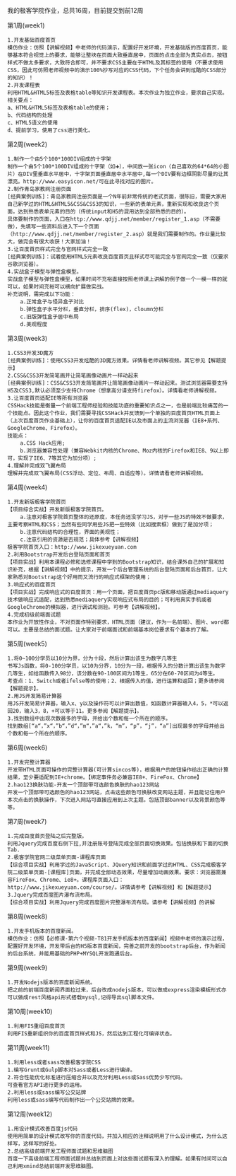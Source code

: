 我的极客学院作业，总共16周，目前提交到前12周

第1周(week1)

    1.开发基础百度首页
    模仿作业：仿照【讲解视频】中老师的代码演示，配置好开发环境，开发基础版的百度首页，能够基本符合视觉上的要求，能够让整块在页面大致垂直居中，页面的点击全部为真实点击，按钮样式不做太多要求，大致符合即可，并不要求CSS主要在于HTML及其标签的使用（不要求使用CSS，因此可仿照老师视频中的演示100%抄写对应的CSS代码，下个任务会讲到炫酷的CSS部分的知识）！
    2.开发课程表
    利用HTML&HTML5标签及表格table等知识开发课程表。本次作业为独立作业，要求自己实现。相关要点：
    a、HTML&HTML5标签及表格table的使用；
    b、代码结构的处理
    c、HTML5语义的使用
    d、提前学习，使用了css进行美化。

第2周(week2)

    1.制作一个由5个100*100DIV组成的十字架
    制作一个由5个100*100DIV组成的十字架（如➕），中间放一张icon（自己喜欢的64*64的小图片）在DIV里垂直水平居中，十字架页面垂直居中水平居中,每一个DIV要有边框阴影尽量的让其漂亮。http://www.easyicon.net/可在此寻找对应的图片。
    2.制作青岛家教网注册页面
    [经典案例训练]：青岛家教网注册页面是一个N年前非常传统的老式页面，很陈旧，需要大家用自己新学过的HTML&HTML5&CSS&CSS3的知识，一些新的表单元素，重新实现和改良这个页面，达到熟悉表单元素的目的（传统input和H5的混用达到全部熟悉的目的）。
    具体要制作的页面，入口在http://www.qdjj.net/member/register_1.asp（不需要做），先填写一些资料后进入下一个页面（http://www.qdjj.net/member/register_2.asp）就是我们需要制作的。作业量比较大，做完会有很大收获！大家加油！
    3.让百度首页样式完全与官网样式完全一致
    [经典案例训练]：试着使用HTML5元素改良百度首页且样式尽可能完全与官网完全一致（仅要求谷歌浏览器）。
    4.实战盒子模型与弹性盒模型。
    实战盒子模型与弹性盒模型，如果时间不充裕直接按照老师课上讲解的例子做一个一模一样的就可以，如果时间充裕可以横向扩展做实战。
    补充说明，需完成以下功能：
        a.正常盒子与怪异盒子对比
        b.弹性盒子水平分栏，垂直分栏，排序(flex)，cloumn分栏
        c.旧版弹性盒子居中布局
        d.美观程度

第3周(week3)

    1.CSS3开发3D魔方
    [经典案例训练]：使用CSS3开发炫酷的3D魔方效果。详情看老师讲解视频。其它参见【解题提示】
    2.CSS&CSS3开发简笔画并让简笔画像动画片一样动起来
    [经典案例训练]：CSS&CSS3开发简笔画并让简笔画像动画片一样动起来。测试浏览器需要支持H5及CSS3,默认必须至少支持Chrome（想拿高分请支持firefox）。详情看老师讲解视频。
    3.让百度首页适配IE等所有浏览器
    CSSHack技能是衡量一个前端工程师经验和技能功底的重要知识点之一，也是前端比较痛苦的一个技能点。因此这个作业，我们需要寻找CSSHack并反馈到一个单独的百度首页HTML页面上（上次百度首页作业基础上），让你的百度首页适配IE以及市面上的主流浏览器（IE8+系列、GoogleChrome、Firefox）。
    技能点：
        a.CSS Hack应用; 
        b.浏览器兼容性处理（兼容Webkit内核的Chrome、Moz内核的Firefox和IE8、9以上即可，实现了IE6、7等其它为加分项）;
    4.理解并完成双飞翼布局
    理解并完成双飞翼布局(CSS浮动、定位、布局、自适应等)。详情请看老师讲解视频。

第4周(week4)

    1.开发新版极客学院首页
    【项目综合实战】开发新版极客学院首页。
        a.注意对极客学院首页整体的还原度，本任务还没学习JS，对于一些JS的特效不做要求，主要考察HTML和CSS；当然有些同学用些JS把一些特效（比如搜索框）做到了是加分项；
        b.注意代码结构的合理性，界面的美观性；
        c.注意引用的资源是否规范；具体参考【讲解视频】
    极客学院首页入口：http://www.jikexueyuan.com
    2.利用Bootstrap开发后台登陆页面和首页
    【项目实战】利用本课程必修和选修课程中学到的Bootstrap知识，结合课外自己的扩展和知识补充，根据【讲解视频】中的提示，开发一个后台管理系统的后台登陆页面和后台首页，让大家熟悉对Bootstrap这个好用而又流行的响应式框架的使用；
    3.响应式的百度首页
    【项目实战】完成响应式的百度首页：用一个页面，把百度首页pc版和移动版通过mediaquery技术做响应式适配，达到熟悉mediaquery实现响应式布局的目的；可利用真实手机或者GoogleChrome的模拟器，进行调试和测验。可参考【讲解视频】。
    4.完成初级前端面试题
    本作业为开放性作业，不对页面作特别要求，HTML页面（建议，作为一名前端）、图片、word都可以。主要是总结的面试题。让大家对于前端面试和前端基本岗位要求有个基本的了解。

第5周(week5)

    1.将0~100分学员以10分为界，分为十段，然后计算出该生为数字几等生
    书写Js函数，将0-100分学员，以10为分界，10分为一段，根据传入的分数计算出该生为数字几等生，如给函数传入98分，该分数在90-100区间为1等生，65分在60-70区间为4等生。
    考查点：1、Switch或者ifelse等的使用；2、根据传入的值，进行运算和返回；更多请参阅【解题提示】。
    2.用JS开发简易计算器
    用JS开发简易计算器，输入x、y以及操作符可以计算出数值，如函数计算器输入4，5，*可以返回20，输入3，8，+可以等于11。更多参阅【解题提示】。
    3.找到数组中出现次数最多的字母，并给出个数和每一个所在的顺序。
    找到数组[“a“，”x“，”b“，”d“，”m“，”a“，”k，“m”，“p”，“j”，“a”]出现最多的字母并给出个数和每一个所在的顺序。

第6周(week6)

    1.开发完整计算器
    开发带HTML页面可操作的完整计算器(可计算sincos等)，根据用户的按钮操作给出正确的计算结果，至少要适配到IE+chrome。【绑定事件务必兼容IE8+、FireFox、Chrome】
    2.hao123换肤功能-开发一个顶部带可选颜色换肤的hao123网站
    开发一个顶部带可选颜色的hao123网站，点击这些颜色可换肤改变网站主题，并且能记住用户本次点击的换肤操作，下次进入网站可直接应用到上次主题。包括顶部banner以及背景颜色等等。

第7周(week7)

    1.完成百度首页登陆之后完整版。
    利用Jquery完成百度右侧下拉,并注册账号登陆完成全部页面切换效果。包括换肤和下面的切换Tab.
    2.极客学院官网二级菜单页面-课程库页面
    【综合项目实战】利用学过的JavaScript、JQuery知识和前面学过的HTML、CSS完成极客学院二级菜单页面-[课程库]页面，并完成全部动态效果，尽量增加动画效果。要求：浏览器需兼容FireFox、Chrome、ie8+。课程库页面入口：http://www.jikexueyuan.com/course/。详情请参考【讲解视频】和【解题提示】
    3.Jquery完成百度图片瀑布流布局。
    【综合项目实战】利用Jquery完成百度图片完整瀑布流布局。请参考【讲解视频】的讲解

第8周(week8)

    1.开发手机版本的百度新闻。
    模仿作业：仿照【必修课-第六个视频-T81开发手机版本的百度新闻】视频中老师的演示过程，配置好开发环境，开发带后台的H5版本百度新闻，完善之前开发的bootstrap后台，作为新闻的后台系统，并能用基础的PHP+MYSQL开发跑通后台。

第9周(week9)

    1.开发Nodejs版本的百度新闻系统。
    把之前的前端百度新闻界面拉过来，后台改成nodejs版本，可以做成express渲染模板形式亦可以做成rest风格api形式搭载mysql,记得导出sql脚本文件。

第10周(week10)

    1.利用FIS重组百度首页
    利用FIS重新组织你的百度首页样式和JS，然后达到工程化可编译状态。

第11周(week11)

    1.利用less或者sass改善极客学院CSS
    1.编写Grunt或Gulp脚本对Sass或者Less进行编译。
    2.符合性能优化标准进行压缩合并以及充分利用Less或Sass优势少写代码。
    可查看官方API进行更多的运用。
    2.利用less或sass编写公交站牌
    利用less或sass编写代码制作出一个公交站牌的效果。

第12周(week12)

    1.用设计模式改善百度js代码
    使用用简单的设计模式改写你的百度代码，并加入相应的注释说明用了什么设计模式，为什么这样写，这样写的好处。
    2.总结高级前端开发工程师面试题和思维脑图
    百度一下高级前端工程师面试题并总结到页面上对这些面试题有深入的理解。如果有时间可以自己利用xmind总结前端开发思维脑图。
